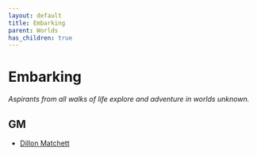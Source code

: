 ```yaml
---
layout: default
title: Embarking
parent: Worlds
has_children: true
---
```

# Embarking
*Aspirants from all walks of life explore and adventure in worlds unknown.*

## GM
* [Dillon Matchett](https://github.com/bombasticSlacks)